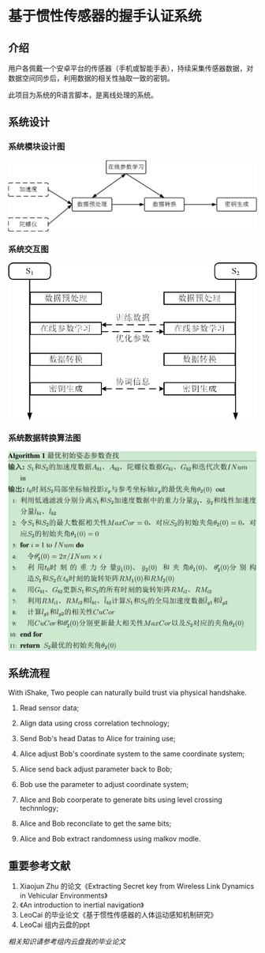 # 基于惯性传感器的握手认证系统

## 介绍
用户各佩戴一个安卓平台的传感器（手机或智能手表），持续采集传感器数据，对数据空间同步后，利用数据的相关性抽取一致的密钥。

此项目为系统的R语言脚本，是离线处理的系统。

## 系统设计

### 系统模块设计图
<img src="https://github.com/LeoCai/iShakeAuth-R/blob/master/imgs/system_design.png" width = "600" alt="系统设计" align=center />
 
### 系统交互图
<img src="https://github.com/LeoCai/iShakeAuth-R/blob/master/imgs/system_process.png" width = "600" alt="系统交互" align=center />

### 系统数据转换算法图
<img src="https://github.com/LeoCai/iShakeAuth-R/blob/master/imgs/system_alg.png" width = "600" alt="系统核心" align=center />


## 系统流程
With iShake, Two people can naturally build trust via physical handshake.

1. Read sensor data;

2. Align data using cross correlation technology;

3. Send Bob's head Datas to Alice for training use;

4. Alice adjust Bob's coordinate system to the same coordinate system;

5. Alice send back adjust parameter back to Bob;

6. Bob use the parameter to adjust coordinate system;

7. Alice and Bob coorperate to generate bits using level crossing technnlogy;

8. Alice and Bob reconcilate to get the same bits;

9. Alice and Bob extract randomness using malkov modle.

## 重要参考文献
1. Xiaojun Zhu 的论文《Extracting Secret key from Wireless Link Dynamics in Vehicular Environments》
2. 《An introduction to inertial navigation》
3. LeoCai 的毕业论文《基于惯性传感器的人体运动感知机制研究》
4. LeoCai 组内云盘的ppt

<em>相关知识请参考组内云盘我的毕业论文<em>
